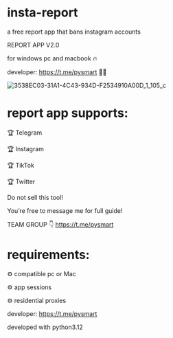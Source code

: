# insta-report
a free report app that bans instagram accounts

REPORT APP V2.0

for windows pc and macbook 🔥 

developer: https://t.me/pysmart 👨‍💻

![3538EC03-31A1-4C43-934D-F2534910A00D_1_105_c](https://github.com/instareporter/insta-ban/assets/172102405/239a08f1-aa51-4a04-b9f1-21a855be791c)

# report app supports:

🏆 Telegram

🏆 Instagram 

🏆 TikTok 

🏆 Twitter 

Do not sell this tool!

You’re free to message me for full guide! 

TEAM GROUP 👇
https://t.me/pysmart

# requirements:

⚙️ compatible pc or Mac

⚙️ app sessions 

⚙️ residential proxies

developer: https://t.me/pysmart

developed with python3.12
